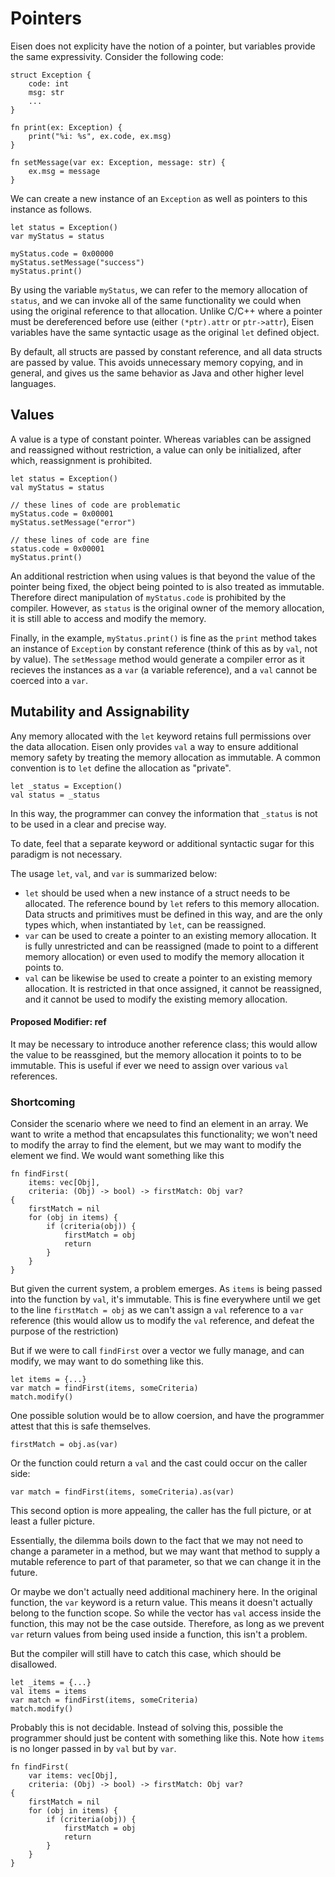 # Pointers
Eisen does not explicity have the notion of a pointer, but variables provide the same expressivity. Consider the following code:

```eisen
struct Exception {
    code: int
    msg: str
    ...
}

fn print(ex: Exception) {
    print("%i: %s", ex.code, ex.msg)
}

fn setMessage(var ex: Exception, message: str) {
    ex.msg = message
}
```

We can create a new instance of an `Exception` as well as pointers to this instance as follows.

```eisen
let status = Exception()
var myStatus = status

myStatus.code = 0x00000
myStatus.setMessage("success")
myStatus.print()
```

By using the variable `myStatus`, we can refer to the memory allocation of `status`, and we can invoke all of the same functionality we could when using the original reference to that allocation. Unlike C/C++ where a pointer must be dereferenced before use (either `(*ptr).attr` or `ptr->attr`), Eisen variables have the same syntactic usage as the original `let` defined object.

By default, all structs are passed by constant reference, and all data structs are passed by value. This avoids unnecessary memory copying, and in general, and gives us the same behavior as Java and other higher level languages.

## Values
A value is a type of constant pointer. Whereas variables can be assigned and reassigned without restriction, a value can only be initialized, after which, reassignment is prohibited.

```eisen
let status = Exception()
val myStatus = status

// these lines of code are problematic
myStatus.code = 0x00001
myStatus.setMessage("error")

// these lines of code are fine
status.code = 0x00001
myStatus.print()
```

An additional restriction when using values is that beyond the value of the pointer being fixed, the object being pointed to is also treated as immutable. Therefore direct manipulation of `myStatus.code` is prohibited by the compiler. However, as `status` is the original owner of the memory allocation, it is still able to access and modify the memory.

Finally, in the example, `myStatus.print()` is fine as the `print` method takes an instance of `Exception` by constant reference (think of this as by `val`, not by value). The `setMessage` method would generate a compiler error as it recieves the instances as a `var` (a variable reference), and a `val` cannot be coerced into a `var`.

## Mutability and Assignability
Any memory allocated with the `let` keyword retains full permissions over the data allocation. Eisen only provides `val` a way to ensure additional memory safety by treating the memory allocation as immutable. A common convention is to `let` define the allocation as "private".

```eisen
let _status = Exception()
val status = _status
```

In this way, the programmer can convey the information that `_status` is not to be used in a clear and precise way.

To date, feel that a separate keyword or additional syntactic sugar for this paradigm is not necessary.

The usage `let`, `val`, and `var` is summarized below:
- `let` should be used when a new instance of a struct needs to be allocated. The reference bound by `let` refers to this memory allocation. Data structs and primitives must be defined in this way, and are the only types which, when instantiated by `let`, can be reassigned.
- `var` can be used to create a pointer to an existing memory allocation. It is fully unrestricted and can be reassigned (made to point to a different memory allocation) or even used to modify the memory allocation it points to.
- `val` can be likewise be used to create a pointer to an existing memory allocation. It is restricted in that once assigned, it cannot be reassigned, and it cannot be used to modify the existing memory allocation.

#### Proposed Modifier: ref <Badge type="info" text="In Development" />
It may be necessary to introduce another reference class; this would allow the value to be reassgined, but the memory allocation it points to to be immutable. This is useful if ever we need to assign over various `val` references.

### Shortcoming <Badge type="info" text="In Development" />
Consider the scenario where we need to find an element in an array. We want to write a method that encapsulates this functionality; we won't need to modify the array to find the element, but we may want to modify the element we find. We would want something like this

```eisen
fn findFirst(
    items: vec[Obj],
    criteria: (Obj) -> bool) -> firstMatch: Obj var?
{
    firstMatch = nil
    for (obj in items) {
        if (criteria(obj)) {
            firstMatch = obj
            return
        }
    }
}
```

But given the current system, a problem emerges. As `items` is being passed into the function by `val`, it's immutable. This is fine everywhere until we get to the line `firstMatch = obj` as we can't assign a `val` reference to a `var` reference (this would allow us to modify the `val` reference, and defeat the purpose of the restriction)

But if we were to call `findFirst` over a vector we fully manage, and can modify, we may want to do something like this.

```eisen
let items = {...}
var match = findFirst(items, someCriteria)
match.modify()
```

One possible solution would be to allow coersion, and have the programmer attest that this is safe themselves.

```eisen
firstMatch = obj.as(var)
```

Or the function could return a `val` and the cast could occur on the caller side:

```eisen
var match = findFirst(items, someCriteria).as(var)
```

This second option is more appealing, the caller has the full picture, or at least a fuller picture.

Essentially, the dilemma boils down to the fact that we may not need to change a parameter in a method, but we may want that method to supply a mutable reference to part of that parameter, so that we can change it in the future.

Or maybe we don't actually need additional machinery here. In the original function, the `var` keyword is a return value. This means it doesn't actually belong to the function scope. So while the vector has `val` access inside the function, this may not be the case outside. Therefore, as long as we prevent `var` return values from being used inside a function, this isn't a problem.

But the compiler will still have to catch this case, which should be disallowed.

```eisen
let _items = {...}
val items = items
var match = findFirst(items, someCriteria)
match.modify()
```

Probably this is not decidable. Instead of solving this, possible the programmer should just be content with something like this. Note how `items` is no longer passed in by `val` but by `var`.

```eisen
fn findFirst(
    var items: vec[Obj],
    criteria: (Obj) -> bool) -> firstMatch: Obj var?
{
    firstMatch = nil
    for (obj in items) {
        if (criteria(obj)) {
            firstMatch = obj
            return
        }
    }
}
```
